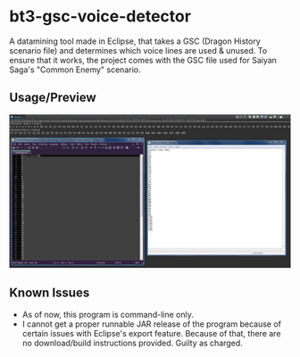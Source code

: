 # bt3-gsc-voice-detector
A datamining tool made in Eclipse, that takes a GSC (Dragon History scenario file) 
and determines which voice lines are used & unused.
To ensure that it works, the project comes with the GSC file used for Saiyan Saga's "Common Enemy" scenario.

## Usage/Preview
![preview1](https://github.com/ViveTheModder/bt3-gsc-voice-detector/blob/main/img/demo.png)

## Known Issues
* As of now, this program is command-line only.
* I cannot get a proper runnable JAR release of the program because of certain issues with Eclipse's export feature.
  Because of that, there are no download/build instructions provided. Guilty as charged.
